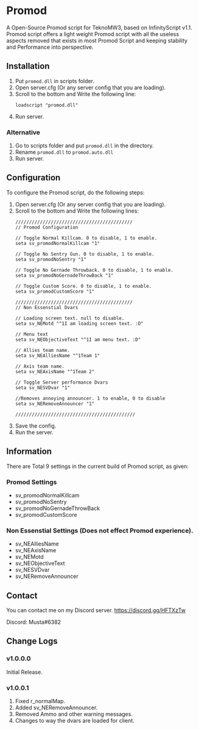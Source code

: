 # Promod
A Open-Source Promod script for TeknoMW3, based on InfinityScript v1.1. Promod script offers a light weight Promod script with all the useless aspects removed that exists in most Promod Script and keeping stability and Performance into perspective.

## Installation
1. Put `promod.dll` in scripts folder.
2. Open server.cfg (Or any server config that you are loading).
3. Scroll to the bottom and Write the following line:
   ```
   loadscript "promod.dll"
   ```
4. Run server.
### Alternative
1. Go to scripts folder and put `promod.dll` in the directory.
2. Rename `promod.dll` to `promod.auto.dll`
3. Run server.

## Configuration
To configure the Promod script, do the following steps:

1. Open server.cfg (Or any server config that you are loading).
2. Scroll to the bottom and Write the following lines:
   ```
   ///////////////////////////////////////////
   // Promod Configuration 
   
   // Toggle Normal Killcam. 0 to disable, 1 to enable.
   seta sv_promodNormalKillcam "1"
   
   // Toggle No Sentry Gun. 0 to disable, 1 to enable.
   seta sv_promodNoSentry "1"
   
   // Toggle No Gernade Throwback. 0 to disable, 1 to enable.
   seta sv_promodNoGernadeThrowBack "1"
   
   // Toggle Custom Score. 0 to disable, 1 to enable.
   seta sv_promodCustomScore "1"
   
   ///////////////////////////////////////////
   // Non Essenstial Dvars
   
   // Loading screen text. null to disable.
   seta sv_NEMotd "^1I am loading screen text. :D"
   
   // Menu text
   seta sv_NEObjectiveText "^1I am menu text. :D"
   
   // Allies team name.
   seta sv_NEAlliesName "^1Team 1"
   
   // Axis team name.
   seta sv_NEAxisName "^1Team 2"
   
   // Toggle Server performance Dvars
   seta sv_NESVDvar "1"
   
   //Removes annoying announcer. 1 to enable, 0 to disable
   seta sv_NERemoveAnnouncer "1"
   
   ////////////////////////////////////////////
   ```
3. Save the config.
4. Run the server.

## Information
There are Total 9 settings in the current build of Promod script, as given:

### Promod Settings
- sv_promodNormalKillcam
- sv_promodNoSentry
- sv_promodNoGernadeThrowBack
- sv_promodCustomScore

### Non Essenstial Settings (Does not effect Promod experience).
- sv_NEAlliesName
- sv_NEAxisName
- sv_NEMotd
- sv_NEObjectiveText
- sv_NESVDvar
- sv_NERemoveAnnouncer

## Contact
You can contact me on my Discord server. https://discord.gg/HFTXzTw

Discord: Musta#6382

## Change Logs

### v1.0.0.0 
Initial Release.

### v1.0.0.1
1. Fixed r_normalMap.
2. Added sv_NERemoveAnnouncer.
3. Removed Ammo and other warning messages.
4. Changes to way the dvars are loaded for client.